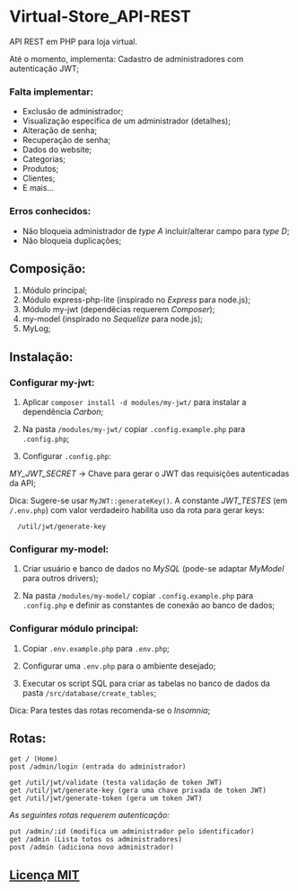 # Virtual-Store_API-REST
 API REST em PHP para loja virtual.

 Até o momento, implementa:
 Cadastro de administradores com autenticação JWT;

### Falta implementar:
 - Exclusão de administrador;
 - Visualização específica de um administrador (detalhes);
 - Alteração de senha;
 - Recuperação de senha;
 - Dados do website;
 - Categorias;
 - Produtos;
 - Clientes;
 - E mais...
 
### Erros conhecidos:
 - Não bloqueia administrador de _type A_ incluir/alterar campo para _type D_;
 - Não bloqueia duplicações; 


## Composição:
 1) Módulo principal;
 2) Módulo express-php-lite (inspirado no *Express* para node.js);
 3) Módulo my-jwt (dependêcias requerem *Composer*);
 4) my-model (inspirado no *Sequelize* para node.js);
 5) MyLog;


## Instalação:

### Configurar my-jwt:
 
 1) Aplicar `composer install -d modules/my-jwt/` para instalar a dependência *Carbon*;

 2) Na pasta `/modules/my-jwt/` copiar `.config.example.php` para `.config.php`;

 3) Configurar `.config.php`:

  *MY_JWT_SECRET* -> Chave para gerar o JWT das requisições autenticadas da API;
    
  Dica: Sugere-se usar `MyJWT::generateKey()`.
  A constante *JWT_TESTES* (em `/.env.php`) com valor verdadeiro habilita uso da rota para gerar keys:
       
      /util/jwt/generate-key

### Configurar my-model:

  1) Criar usuário e banco de dados no *MySQL* (pode-se adaptar *MyModel* para outros drivers);

  2) Na pasta `/modules/my-model/` copiar `.config.example.php` para `.config.php` e definir as constantes de conexão ao banco de dados;

### Configurar módulo principal:
 
 1) Copiar `.env.example.php` para `.env.php`;

 2) Configurar uma `.env.php` para o ambiente desejado;

 3) Executar os script SQL para criar as tabelas no banco de dados da pasta `/src/database/create_tables`;

 Dica: Para testes das rotas recomenda-se o *Insomnia*;


## Rotas:

    get / (Home)
    post /admin/login (entrada do administrador)
  
    get /util/jwt/validate (testa validação de token JWT)
    get /util/jwt/generate-key (gera uma chave privada de token JWT)
    get /util/jwt/generate-token (gera um token JWT)

  *As seguintes rotas requerem autenticação:*

    put /admin/:id (modifica um administrador pelo identificador)
    get /admin (Lista totos os administradores)
    post /admin (adiciona novo administrador)


## <a href="LICENSE">Licença MIT</a>
